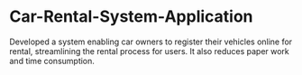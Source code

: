 # Car-Rental-System-Application
Developed a system enabling car owners to register their vehicles online for rental, streamlining the rental process for users. It also reduces paper work and time consumption. 
